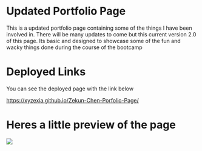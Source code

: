 # Updated Portfolio Page

This is a updated portfolio page containing some of the things I have been involved in. 
There will be many updates to come but this current version 2.0 of this page.
Its basic and designed to showcase some of the fun and wacky things done during the course of the bootcamp

# Deployed Links

You can see the deployed page with the link below 

https://xyzexia.github.io/Zekun-Chen-Porfolio-Page/

# Heres a little preview of the page 

 <a href="https://xyzexia.github.io/Zekun-Chen-Porfolio-Page/"> <img src='./HW2/Assets/page preview.PNG'> </a>
